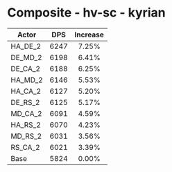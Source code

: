 # Composite - hv-sc - kyrian
| Actor | DPS | Increase |
|---|:---:|:---:|
|HA_DE_2|6247|7.25%|
|DE_MD_2|6198|6.41%|
|DE_CA_2|6188|6.25%|
|HA_MD_2|6146|5.53%|
|HA_CA_2|6127|5.20%|
|DE_RS_2|6125|5.17%|
|MD_CA_2|6091|4.59%|
|HA_RS_2|6070|4.23%|
|MD_RS_2|6031|3.56%|
|RS_CA_2|6021|3.39%|
|Base|5824|0.00%|

